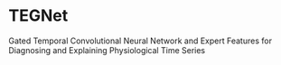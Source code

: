 # TEGNet

Gated Temporal Convolutional Neural Network and Expert Features for Diagnosing and Explaining Physiological Time Series

